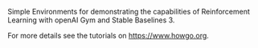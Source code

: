 Simple Environments for demonstrating the capabilities of Reinforcement Learning with openAI Gym and Stable Baselines 3.

For more details see the tutorials on https://www.howgo.org. 